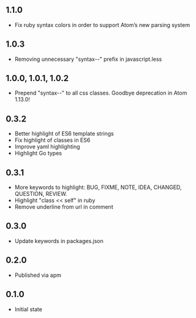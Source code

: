 ## 1.1.0
*  Fix ruby syntax colors in order to support Atom’s new parsing system

## 1.0.3
*  Removing unnecessary "syntax--" prefix in javascript.less

## 1.0.0, 1.0.1, 1.0.2
* Prepend "syntax--" to all css classes. Goodbye deprecation in Atom 1.13.0!

## 0.3.2
* Better highlight of ES6 template strings
* Fix highlight of classes in ES6
* Improve yaml highlighting
* Highlight Go types

## 0.3.1
* More keywords to highlight: BUG, FIXME, NOTE, IDEA, CHANGED, QUESTION, REVIEW.
* Highlight "class << self" in ruby
* Remove underline from url in comment

## 0.3.0
* Update keywords in packages.json

## 0.2.0
* Published via apm

## 0.1.0
* Initial state
